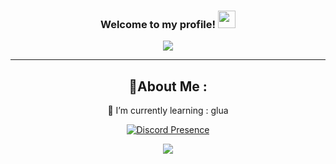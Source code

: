 <h3 align="center">
  Welcome to my profile!
  <img src="https://media.giphy.com/media/hvRJCLFzcasrR4ia7z/giphy.gif" width="28">
</h3>
<p align="center">
  <a href="[https://github.com/SaltyLTS](https://github.com/zwwkk)"><img src="https://readme-typing-svg.herokuapp.com/?color=%2336BCF7&center=true&vCenter=true&lines=Hi+%2C+welcome+to+my+Github+page"></a>
</p>

---
<div align="center">
  
## 💫About Me :
  
🌱 I’m currently learning : glua

[![Discord Presence](https://lanyard.cnrad.dev/api/937342917448708107)](https://discord.com/users/937342917448708107)

![](https://komarev.com/ghpvc/?username=zwwkk&label=Visitors+Count&color=brightgreen)
</div>
